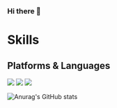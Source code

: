 ### Hi there 👋
# Skills

## Platforms & Languages

![](https://img.shields.io/badge/Spring-6DB33F?style=flat-square&logo=Spring&logoColor=white)
![](https://img.shields.io/badge/SpringBoot-6DB33F?style=flat-square&logo=SpringBoot&logoColor=white)
![](https://img.shields.io/badge/SpringSecurity-6DB33F?style=flat-square&logo=SpringSecurityt&logoColor=white)




![Anurag's GitHub stats](https://github-readme-stats.vercel.app/api?username=jang-199&show_icons=true&theme=prussian)

<!--
**jang-199/jang-199** is a ✨ _special_ ✨ repository because its `README.md` (this file) appears on your GitHub profile.

Here are some ideas to get you started:

- 🔭 I’m currently working on ...
- 🌱 I’m currently learning ...
- 👯 I’m looking to collaborate on ...
- 🤔 I’m looking for help with ...
- 💬 Ask me about ...
- 📫 How to reach me: ...
- 😄 Pronouns: ...
- ⚡ Fun fact: ...
-->
